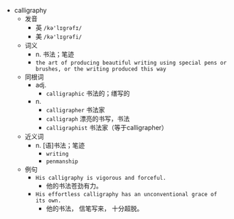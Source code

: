 - calligraphy
  - 发音
    - 英 `/kə'lɪgrəfɪ/`
    - 美 `/kə'lɪɡrəfi/`
  - 词义
    - n. 书法；笔迹
    - `the art of producing beautiful writing using special pens or brushes, or the writing produced this way`
  - 同根词
    - adj.
      - `calligraphic` 书法的；缮写的
    - n.
      - `calligrapher` 书法家
      - `calligraph` 漂亮的书写，书法
      - `calligraphist` 书法家（等于calligrapher）
  - 近义词
    - n. [语]书法；笔迹
      - `writing`
      - `penmanship`
  - 例句
    - `His calligraphy is vigorous and forceful.`
      - 他的书法苍劲有力。
    - `His effortless calligraphy has an unconventional grace of its own.`
      - 他的书法， 信笔写来， 十分超脱。

